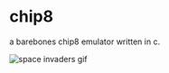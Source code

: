 # chip8

a barebones chip8 emulator written in c.

![space invaders gif](screenshots/space_invaders.gif)


